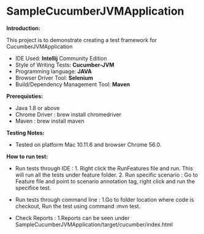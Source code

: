 SampleCucumberJVMApplication
====================================

**Introduction:**

This project is to demonstrate creating a test framework for CucumberJVMApplication
  * IDE Used: **Intellij** Community Edition
  * Style of Writing Tests: **Cucumber-JVM**
  * Programming language: **JAVA**
  * Browser Driver Tool: **Selenium**
  * Build/Dependency Management Tool: **Maven**

**Prerequisties:**

 * Java 1.8 or above
 * Chrome Driver : brew install chromedriver
 * Maven : brew install maven


**Testing Notes:**

* Tested on platform Mac 10.11.6 and browser Chrome 56.0.
  
**How to run test:**

* Run tests through IDE :
       1. Right click the RunFeatures file and run. This will run all the tests under feature folder.
       2. Run specific scenario : Go to Feature file and point to scenario annotation tag, right click and run the specifice test.

* Run tests through command line :
     1.Go to folder location where code is checkout, Run the test using command :mvn test.
* Check Reports :
     1.Reports can be seen under SampleCucumberJVMApplication/target/cucumber/index.html
